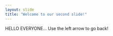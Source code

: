 ```yaml
---
layout: slide
title: "Welcome to our second slide!"
---
```

HELLO EVERYONE...
Use the left arrow to go back!
